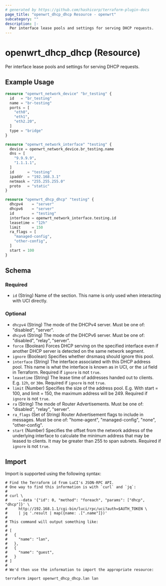 ```yaml
---
# generated by https://github.com/hashicorp/terraform-plugin-docs
page_title: "openwrt_dhcp_dhcp Resource - openwrt"
subcategory: ""
description: |-
  Per interface lease pools and settings for serving DHCP requests.
---
```


# openwrt_dhcp_dhcp (Resource)

Per interface lease pools and settings for serving DHCP requests.

## Example Usage

```terraform
resource "openwrt_network_device" "br_testing" {
  id   = "br_testing"
  name = "br-testing"
  ports = [
    "eth0",
    "eth1",
    "eth2.20",
  ]
  type = "bridge"
}

resource "openwrt_network_interface" "testing" {
  device = openwrt_network_device.br_testing.name
  dns = [
    "9.9.9.9",
    "1.1.1.1",
  ]
  id      = "testing"
  ipaddr  = "192.168.3.1"
  netmask = "255.255.255.0"
  proto   = "static"
}

resource "openwrt_dhcp_dhcp" "testing" {
  dhcpv4    = "server"
  dhcpv6    = "server"
  id        = "testing"
  interface = openwrt_network_interface.testing.id
  leasetime = "12h"
  limit     = 150
  ra_flags = [
    "managed-config",
    "other-config",
  ]
  start = 100
}
```

<!-- schema generated by tfplugindocs -->
## Schema

### Required

- `id` (String) Name of the section. This name is only used when interacting with UCI directly.

### Optional

- `dhcpv4` (String) The mode of the DHCPv4 server. Must be one of: "disabled", "server".
- `dhcpv6` (String) The mode of the DHCPv6 server. Must be one of: "disabled", "relay", "server".
- `force` (Boolean) Forces DHCP serving on the specified interface even if another DHCP server is detected on the same network segment.
- `ignore` (Boolean) Specifies whether dnsmasq should ignore this pool.
- `interface` (String) The interface associated with this DHCP address pool. This name is what the interface is known as in UCI, or the `id` field in Terraform. Required if `ignore` is not `true`.
- `leasetime` (String) The lease time of addresses handed out to clients. E.g. `12h`, or `30m`. Required if `ignore` is not `true`.
- `limit` (Number) Specifies the size of the address pool. E.g. With start = 100, and limit = 150, the maximum address will be 249. Required if `ignore` is not `true`.
- `ra` (String) The mode of Router Advertisements. Must be one of: "disabled", "relay", "server".
- `ra_flags` (Set of String) Router Advertisement flags to include in messages. Must be one of: "home-agent", "managed-config", "none", "other-config".
- `start` (Number) Specifies the offset from the network address of the underlying interface to calculate the minimum address that may be leased to clients. It may be greater than 255 to span subnets. Required if `ignore` is not `true`.

## Import

Import is supported using the following syntax:

```shell
# Find the Terraform id from LuCI's JSON-RPC API.
# One way to find this information is with `curl` and `jq`:
#
# curl \
#     --data '{"id": 0, "method": "foreach", "params": ["dhcp", "dhcp"]}' \
#     http://192.168.1.1/cgi-bin/luci/rpc/uci?auth=$AUTH_TOKEN \
#     | jq '.result | map({name: .[".name"]})'
#
# This command will output something like:
#
# [
#   {
#     "name": "lan",
#   },
#   {
#     "name": "guest",
#   }
# ]
#
# We'd then use the information to import the appropriate resource:

terraform import openwrt_dhcp_dhcp.lan lan
```
